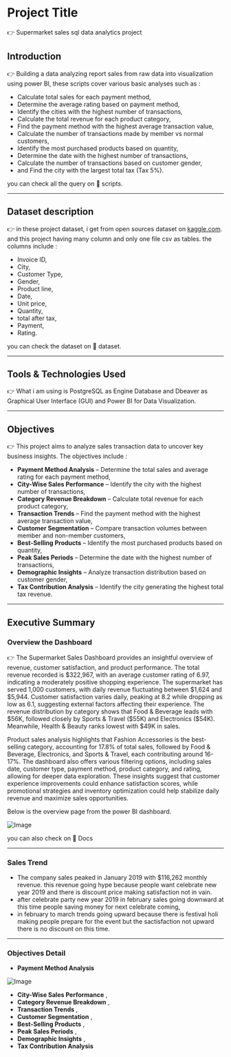 # Project Title 
 👉 Supermarket sales sql data analytics project

## Introduction
 👉 Building a data analyzing report sales from raw data into visualization using power BI, these scripts cover various basic analyses such as :
- Calculate total sales for each payment method,
- Determine the average rating based on payment method,
- Identify the cities with the highest number of transactions,
- Calculate the total revenue for each product category,
- Find the payment method with the highest average transaction value,
- Calculate the number of transactions made by member vs normal customers,
- Identify the most purchased products based on quantity,
- Determine the date with the highest number of transactions,
- Calculate the number of transactions based on customer gender,
- and Find the city with the largest total tax (Tax 5%).

you can check all the query on 📂 scripts.

---

## Dataset description
👉 in these project dataset, i get from open sources dataset on [kaggle.com](https://www.kaggle.com/datasets). and this project having many column and only one file csv as tables. the columns include :
- Invoice ID,
- City,
- Customer Type,
- Gender,
- Product line,
- Date,
- Unit price,
- Quantity,
- total after tax,
- Payment,
- Rating.

you can check the dataset on 📂 dataset.

---

## Tools & Technologies Used
👉 What i am using is PostgreSQL as Engine Database and Dbeaver as Graphical User Interface (GUI) and Power BI for Data Visualization.

---

## Objectives
👉 This project aims to analyze sales transaction data to uncover key business insights. The objectives include :
- **Payment Method Analysis** – Determine the total sales and average rating for each payment method,
- **City-Wise Sales Performance** – Identify the city with the highest number of transactions,
- **Category Revenue Breakdown** – Calculate total revenue for each product category,
- **Transaction Trends** – Find the payment method with the highest average transaction value,
- **Customer Segmentation** – Compare transaction volumes between member and non-member customers,
- **Best-Selling Products** – Identify the most purchased products based on quantity,
- **Peak Sales Periods** – Determine the date with the highest number of transactions,
- **Demographic Insights** – Analyze transaction distribution based on customer gender,
- **Tax Contribution Analysis** – Identify the city generating the highest total tax revenue.

---

## Executive Summary
### Overview the Dashboard
👉 The Supermarket Sales Dashboard provides an insightful overview of revenue, customer satisfaction, and product performance. The total revenue recorded is $322,967, with an average customer rating of 6.97, indicating a moderately positive shopping experience. The supermarket has served 1,000 customers, with daily revenue fluctuating between $1,624 and $5,944. Customer satisfaction varies daily, peaking at 8.2 while dropping as low as 6.1, suggesting external factors affecting their experience. The revenue distribution by category shows that Food & Beverage leads with $56K, followed closely by Sports & Travel ($55K) and Electronics ($54K). Meanwhile, Health & Beauty ranks lowest with $49K in sales.

Product sales analysis highlights that Fashion Accessories is the best-selling category, accounting for 17.8% of total sales, followed by Food & Beverage, Electronics, and Sports & Travel, each contributing around 16-17%. The dashboard also offers various filtering options, including sales date, customer type, payment method, product category, and rating, allowing for deeper data exploration. These insights suggest that customer experience improvements could enhance satisfaction scores, while promotional strategies and inventory optimization could help stabilize daily revenue and maximize sales opportunities.

Below is the overview  page from the power BI dashboard.

![Image](https://github.com/user-attachments/assets/23793a42-cb71-415c-b52f-5ea3ea7164d0)

you can also check on 📂 Docs

---

### Sales Trend
- The company sales peaked in January 2019 with $116,262 monthly revenue. this revenue going hype because people want celebrate new year 2019 and there is discount price making satisfaction not in vain.
- after celebrate party new year 2019 in february sales going downward at this time people saving money for next celebrate coming,
- in february to march trends going upward because there is festival holi making people prepare for the event but the sactisfaction not upward there is no discount on this time.

---

### Objectives Detail
- **Payment Method Analysis**

  
![Image](https://github.com/user-attachments/assets/bcba8205-1a1a-4b7b-8d26-f30da960e834)
- **City-Wise Sales Performance** ,
- **Category Revenue Breakdown** ,
- **Transaction Trends** ,
- **Customer Segmentation** ,
- **Best-Selling Products** ,
- **Peak Sales Periods** ,
- **Demographic Insights** ,
- **Tax Contribution Analysis** 
